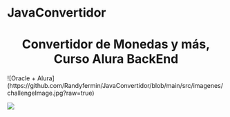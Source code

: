 # JavaConvertidor
<h1 align="center">Convertidor de Monedas y más, Curso Alura BackEnd </h1>
![Oracle + Alura](https://github.com/Randyfermin/JavaConvertidor/blob/main/src/imagenes/challengeImage.jpg?raw=true)
<p align="left">
    <img src="https://img.shields.io/badge/STATUS-EN%20DESAROLLO-green">
</p>

